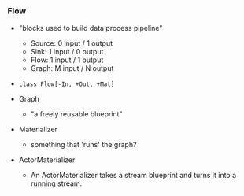 

### Flow


- "blocks used to build data process pipeline"
    - Source: 0 input / 1 output
    - Sink: 1 input / 0 output
    - Flow: 1 input / 1 output
    - Graph: M input / N output

- `class Flow[-In, +Out, +Mat]`
- Graph
    - "a freely reusable blueprint"
- Materializer
    - something that 'runs' the graph?

- ActorMaterializer
    - An ActorMaterializer takes a stream blueprint and turns it into a running stream.
